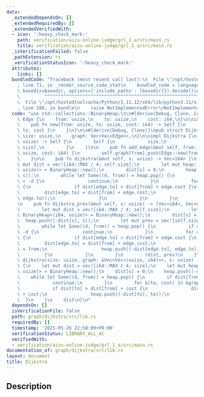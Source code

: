 ```yaml
---
data:
  _extendedDependsOn: []
  _extendedRequiredBy: []
  _extendedVerifiedWith:
  - icon: ':heavy_check_mark:'
    path: verification/aizu-online-judge/grl_1_a/src/main.rs
    title: verification/aizu-online-judge/grl_1_a/src/main.rs
  _isVerificationFailed: false
  _pathExtension: rs
  _verificationStatusIcon: ':heavy_check_mark:'
  attributes:
    links: []
  bundledCode: "Traceback (most recent call last):\n  File \"/opt/hostedtoolcache/Python/3.11.12/x64/lib/python3.11/site-packages/onlinejudge_verify/documentation/build.py\"\
    , line 71, in _render_source_code_stat\n    bundled_code = language.bundle(stat.path,\
    \ basedir=basedir, options={'include_paths': [basedir]}).decode()\n          \
    \         ^^^^^^^^^^^^^^^^^^^^^^^^^^^^^^^^^^^^^^^^^^^^^^^^^^^^^^^^^^^^^^^^^^^^^^^^^^^^^^^^^\n\
    \  File \"/opt/hostedtoolcache/Python/3.11.12/x64/lib/python3.11/site-packages/onlinejudge_verify/languages/rust.py\"\
    , line 288, in bundle\n    raise NotImplementedError\nNotImplementedError\n"
  code: "use std::collections::BinaryHeap;\n\n#[derive(Debug, Clone, Copy)]\npub struct\
    \ Edge {\n    from: usize,\n    to: usize,\n    cost: i64,\n}\n\nimpl Edge {\n\
    \    pub fn new(from: usize, to: usize, cost: i64) -> Self {\n        Self { from,\
    \ to, cost }\n    }\n}\n\n#[derive(Debug, Clone)]\npub struct Dijkstra {\n   \
    \ size: usize,\n    graph: Vec<Vec<Edge>>,\n}\n\nimpl Dijkstra {\n    pub fn new(size:\
    \ usize) -> Self {\n        Self {\n            size,\n            graph: vec![vec![];\
    \ size],\n        }\n    }\n\n    pub fn add_edge(&mut self, from: usize, to:\
    \ usize, cost: i64) {\n        self.graph[from].push(Edge::new(from, to, cost));\n\
    \    }\n\n    pub fn dijkstra(&mut self, s: usize) -> Vec<i64> {\n        let\
    \ mut dist = vec![i64::MAX / 4; self.size];\n        let mut heap: BinaryHeap<(i64,\
    \ usize)> = BinaryHeap::new();\n        dist[s] = 0;\n        heap.push((-dist[s],\
    \ s));\n        while let Some((d, from)) = heap.pop() {\n            if dist[from]\
    \ < -d {\n                continue;\n            }\n            for edge in &self.graph[from]\
    \ {\n                if dist[edge.to] > dist[from] + edge.cost {\n           \
    \         dist[edge.to] = dist[from] + edge.cost;\n                    heap.push((-dist[edge.to],\
    \ edge.to));\n                }\n            }\n        }\n        dist\n    }\n\
    \n    pub fn dijkstra_prev(&mut self, s: usize) -> (Vec<i64>, Vec<usize>) {\n\
    \        let mut dist = vec![i64::MAX / 4; self.size];\n        let mut heap:\
    \ BinaryHeap<(i64, usize)> = BinaryHeap::new();\n        dist[s] = 0;\n      \
    \  heap.push((-dist[s], s));\n        let mut prev = vec![self.size; self.size];\n\
    \        while let Some((d, from)) = heap.pop() {\n            if dist[from] <\
    \ -d {\n                continue;\n            }\n            for edge in &self.graph[from]\
    \ {\n                if dist[edge.to] > dist[from] + edge.cost {\n           \
    \         dist[edge.to] = dist[from] + edge.cost;\n                    prev[edge.to]\
    \ = from;\n                    heap.push((-dist[edge.to], edge.to));\n       \
    \         }\n            }\n        }\n        (dist, prev)\n    }\n}\n\npub fn\
    \ dijkstra(size: usize, graph: &Vec<Vec<(usize, i64)>>, s: usize) -> Vec<i64>\
    \ {\n    let mut dist = vec![i64::MAX / 4; size];\n    let mut heap: BinaryHeap<(i64,\
    \ usize)> = BinaryHeap::new();\n    dist[s] = 0;\n    heap.push((-dist[s], s));\n\
    \    while let Some((d, from)) = heap.pop() {\n        if dist[from] < -d {\n\
    \            continue;\n        }\n        for &(to, cost) in &graph[from] {\n\
    \            if dist[to] > dist[from] + cost {\n                dist[to] = dist[from]\
    \ + cost;\n                heap.push((-dist[to], to));\n            }\n      \
    \  }\n    }\n    dist\n}\n"
  dependsOn: []
  isVerificationFile: false
  path: graph/dijkstra/src/lib.rs
  requiredBy: []
  timestamp: '2025-05-26 22:58:00+09:00'
  verificationStatus: LIBRARY_ALL_AC
  verifiedWith:
  - verification/aizu-online-judge/grl_1_a/src/main.rs
documentation_of: graph/dijkstra/src/lib.rs
layout: document
title: Dijkstra
---
```


## Description

